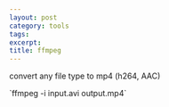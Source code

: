 ```yaml
---
layout: post
category: tools
tags:
excerpt:
title: ffmpeg
---
```


convert any file type to mp4 (h264, AAC)

\`ffmpeg -i input.avi output.mp4\`

&nbsp;